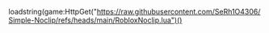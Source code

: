 loadstring(game:HttpGet("https://raw.githubusercontent.com/SeRh1O4306/Simple-Noclip/refs/heads/main/RobloxNoclip.lua")()
